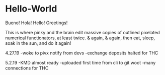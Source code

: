 # Hello-World
Bueno! Hola! Hello! Greetings!

This is where pinky and the brain edit massive copies of outlined pixelated numerical functionators,
at least twice.
& again,
& again,
then eat,
sleep,
soak in the sun,
and do it again!

4.27.19
-woke to pivx notify from devs
-exchange deposits halted for THC

5.2.19
-KMD almost ready
-uploaded first time from cli to git woot
-many connections for THC

